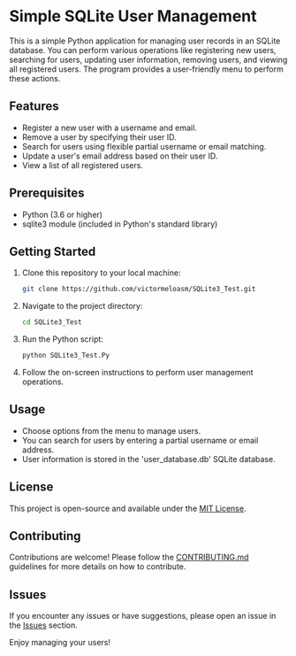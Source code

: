 # Simple SQLite User Management

This is a simple Python application for managing user records in an SQLite database. You can perform various operations like registering new users, searching for users, updating user information, removing users, and viewing all registered users. The program provides a user-friendly menu to perform these actions.

## Features

- Register a new user with a username and email.
- Remove a user by specifying their user ID.
- Search for users using flexible partial username or email matching.
- Update a user's email address based on their user ID.
- View a list of all registered users.

## Prerequisites

- Python (3.6 or higher)
- sqlite3 module (included in Python's standard library)

## Getting Started

1. Clone this repository to your local machine:

   ```bash
   git clone https://github.com/victormeloasm/SQLite3_Test.git
   ```

2. Navigate to the project directory:

   ```bash
   cd SQLite3_Test
   ```

3. Run the Python script:

   ```bash
   python SQLite3_Test.Py
   ```

4. Follow the on-screen instructions to perform user management operations.

## Usage

- Choose options from the menu to manage users.
- You can search for users by entering a partial username or email address.
- User information is stored in the 'user_database.db' SQLite database.

## License

This project is open-source and available under the [MIT License](LICENSE).

## Contributing

Contributions are welcome! Please follow the [CONTRIBUTING.md](CONTRIBUTING.md) guidelines for more details on how to contribute.

## Issues

If you encounter any issues or have suggestions, please open an issue in the [Issues](https://github.com/yourusername/simple-sqlite-user-management/issues) section.

Enjoy managing your users!
